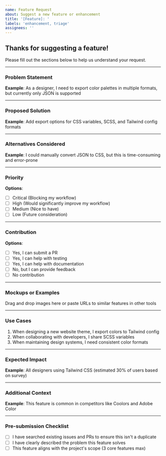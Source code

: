 ```yaml
---
name: Feature Request
about: Suggest a new feature or enhancement
title: '[Feature]: '
labels: 'enhancement, triage'
assignees: ''
---
```


<!-- Template-Version: 1.0.0 -->
<!-- Last-Updated: 2025-10-20 -->
<!-- Canonical: /templates/github/ISSUE_TEMPLATE/feature-request.md -->
<!-- Channel: CLI -->

## Thanks for suggesting a feature!
Please fill out the sections below to help us understand your request.

---

### Problem Statement
<!-- What problem does this feature solve? What's the user need? -->
<!-- Placeholder: {{problem}} -->

**Example**: As a designer, I need to export color palettes in multiple formats, but currently only JSON is supported

---

### Proposed Solution
<!-- How would you like this feature to work? -->
<!-- Placeholder: {{solution}} -->

**Example**: Add export options for CSS variables, SCSS, and Tailwind config formats

---

### Alternatives Considered
<!-- What other solutions have you considered? -->
<!-- Placeholder: {{alternatives}} -->

**Example**: I could manually convert JSON to CSS, but this is time-consuming and error-prone

---

### Priority
<!-- How important is this feature to you? -->
<!-- Placeholder: {{priority}} -->

**Options**:
- [ ] Critical (Blocking my workflow)
- [ ] High (Would significantly improve my workflow)
- [ ] Medium (Nice to have)
- [ ] Low (Future consideration)

---

### Contribution
<!-- Would you be willing to contribute to this feature? -->
<!-- Placeholder: {{willingness}} -->

**Options**:
- [ ] Yes, I can submit a PR
- [ ] Yes, I can help with testing
- [ ] Yes, I can help with documentation
- [ ] No, but I can provide feedback
- [ ] No contribution

---

### Mockups or Examples
<!-- If applicable, add mockups, wireframes, or examples from other tools -->
<!-- Placeholder: {{mockups}} -->

Drag and drop images here or paste URLs to similar features in other tools

---

### Use Cases
<!-- Describe specific scenarios where this feature would be helpful -->
<!-- Placeholder: {{use_cases}} -->

1. When designing a new website theme, I export colors to Tailwind config
2. When collaborating with developers, I share SCSS variables
3. When maintaining design systems, I need consistent color formats

---

### Expected Impact
<!-- Who would benefit from this feature? How many users? -->
<!-- Placeholder: {{impact}} -->

**Example**: All designers using Tailwind CSS (estimated 30% of users based on survey)

---

### Additional Context
<!-- Add any other context about the feature request here -->
<!-- Placeholder: {{context}} -->

**Example**: This feature is common in competitors like Coolors and Adobe Color

---

### Pre-submission Checklist
<!-- Please confirm before submitting -->

- [ ] I have searched existing issues and PRs to ensure this isn't a duplicate
- [ ] I have clearly described the problem this feature solves
- [ ] This feature aligns with the project's scope (3 core features max)
